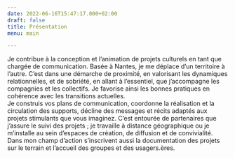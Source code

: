 ```yaml
---
date: 2022-06-16T15:47:17.000+02:00
draft: false
title: Présentation
menu: main

---
```

Je contribue à la conception et l’animation de projets culturels en tant que chargée de communication. Basée à Nantes, je me déplace d’un territoire à l’autre. C’est dans une démarche de proximité, en valorisant les dynamiques relationnelles, et de sobriété, en allant à l’essentiel, que j’accompagne les compagnies et les collectifs. Je favorise ainsi les bonnes pratiques en cohérence avec les transitions actuelles.  
Je construis vos plans de communication, coordonne la réalisation et la circulation des supports, décline des messages et récits adaptés aux projets stimulants que vous imaginez. C’est entourée de partenaires que j’assure le suivi des projets ; je travaille à distance géographique ou je m’installe au sein d’espaces de création, de diffusion et de convivialité. Dans mon champ d’action s’inscrivent aussi la documentation des projets sur le terrain et l’accueil des groupes et des usagers.ères.